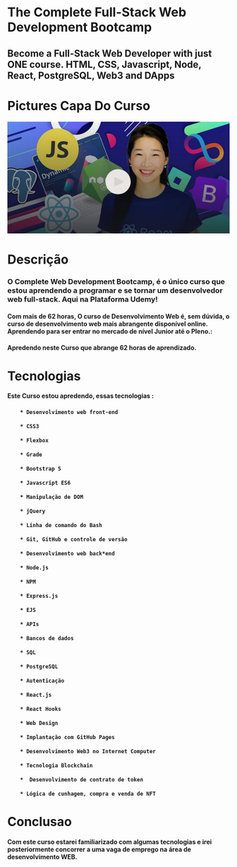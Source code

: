# The Complete Full-Stack Web Development Bootcamp

<h2>Become a Full-Stack Web Developer with just ONE course. HTML, CSS, Javascript, Node, React, PostgreSQL, Web3 and DApps</h2>


# Pictures Capa Do Curso

<img src="https://github.com/waldivamweb21/CursoCompletoFullStackWebDevelopementBootcampDraAngelaSenior/blob/main/img/capaCurso.png" alt="Img Curso Estudando">

# Descrição

<h3>O Complete Web Development Bootcamp, é o único curso que estou aprendendo a programar e se tornar um desenvolvedor web full-stack. Aqui na Plataforma Udemy!</h3>

<h4>Com mais de 62 horas, O curso de Desenvolvimento Web é, sem dúvida, o curso de desenvolvimento web mais abrangente disponível online. Aprendendo para ser entrar no mercado de nível Junior até o Pleno.:</h4>


<h4>Apredendo neste Curso que abrange 62 horas de aprendizado.</h4>


# Tecnologias 

<h4>Este Curso estou apredendo, essas tecnologias : <h4>


        * Desenvolvimento web front-end
        
        * CSS3

        * Flexbox

        * Grade

        * Bootstrap 5

        * Javascript ES6

        * Manipulação de DOM

        * jQuery

        * Linha de comando do Bash

        * Git, GitHub e controle de versão

        * Desenvolvimento web back*end

        * Node.js

        * NPM

        * Express.js

        * EJS

        * APIs

        * Bancos de dados

        * SQL

        * PostgreSQL

        * Autenticação

        * React.js

        * React Hooks

        * Web Design

        * Implantação com GitHub Pages

        * Desenvolvimento Web3 no Internet Computer

        * Tecnologia Blockchain

        *  Desenvolvimento de contrato de token

        * Lógica de cunhagem, compra e venda de NFT




# Conclusao 

<h4>Com este curso estarei familiarizado com algumas tecnologias e irei posteriormente concorrer a uma vaga de emprego na área de desenvolvimento WEB.</h4>

